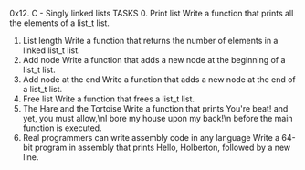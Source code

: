0x12. C - Singly linked lists
TASKS
0. Print list
Write a function that prints all the elements of a list_t list.
1. List length
Write a function that returns the number of elements in a linked list_t list.
2. Add node
Write a function that adds a new node at the beginning of a list_t list.
3. Add node at the end
Write a function that adds a new node at the end of a list_t list.
4. Free list
Write a function that frees a list_t list.
5. The Hare and the Tortoise
Write a function that prints You're beat! and yet, you must allow,\nI bore my house upon my back!\n before the main function is executed.
6. Real programmers can write assembly code in any language
Write a 64-bit program in assembly that prints Hello, Holberton, followed by a new line.
